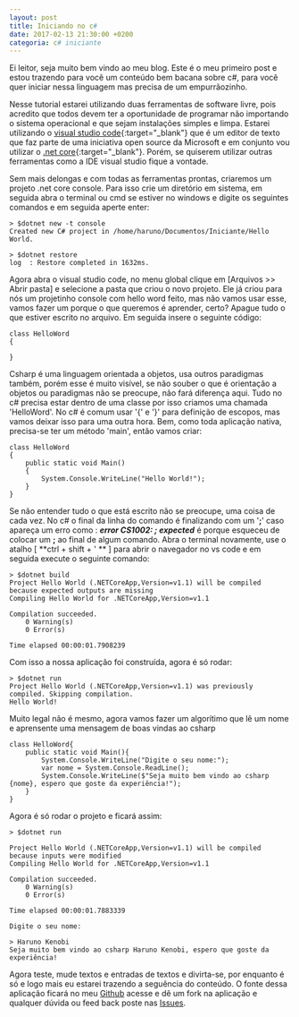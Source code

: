 ```yaml
---
layout: post
title: Iniciando no c#
date: 2017-02-13 21:30:00 +0200
categoria: c# iniciante
---
```

Ei leitor, seja muito bem vindo ao meu blog. Este é o meu primeiro post e estou trazendo para você um conteúdo bem bacana sobre c#, para você quer iniciar nessa linguagem mas precisa de um empurrãozinho.

Nesse tutorial estarei utilizando duas ferramentas de software livre, pois acredito que todos devem ter a oportunidade de programar não importando o sistema operacional e que sejam instalações simples e limpa. Estarei utilizando o [visual studio code](https://code.visualstudio.com/){:target="_blank"} que é um editor de texto que faz parte de uma iniciativa open source da Microsoft e em conjunto vou utilizar o [.net core](https://www.microsoft.com/net/core){:target="_blank"}. Porém, se quiserem utilizar outras ferramentas como a IDE visual studio fique a vontade.

Sem mais delongas e com todas as ferramentas prontas, criaremos um projeto .net core console. Para isso crie um diretório em sistema, em seguida abra o terminal ou cmd se estiver no windows e digite os seguintes comandos e em seguida aperte enter:

~~~
> $dotnet new -t console
Created new C# project in /home/haruno/Documentos/Iniciante/Hello World.

> $dotnet restore
log  : Restore completed in 1632ms.
~~~

Agora abra o visual studio code, no menu global clique em [Arquivos >> Abrir pasta] e selecione a pasta que criou o novo projeto. Ele já criou para nós um projetinho console com hello word feito, mas não vamos usar esse, vamos fazer um porque o que queremos é aprender, certo? Apague tudo o que estiver escrito no arquivo. Em seguida insere o seguinte código:
~~~
class HelloWord
{

}
~~~
Csharp é uma linguagem orientada a objetos, usa outros paradigmas também, porém esse é muito visível, se não souber o que é orientação a objetos ou paradigmas não se preocupe, não fará diferença aqui. Tudo no c# precisa estar dentro de uma classe por isso criamos uma chamada 'HelloWord'. No c# é comum usar '{' e '}' para definição de escopos, mas vamos deixar isso para uma outra hora. Bem, como toda aplicação nativa, precisa-se ter um método 'main', então vamos criar:
~~~
class HelloWord
{
    public static void Main()
    {
        System.Console.WriteLine("Hello World!");
    }
}
~~~
Se não entender tudo o que está escrito não se preocupe, uma coisa de cada vez. No c# o final da linha do comando é finalizando com um '**;**' caso apareça um erro como : ***error CS1002: ; expected*** é porque esqueceu de colocar um **;** ao final de algum comando.
Abra o terminal novamente, use o atalho [ **ctrl + shift + ' ** ] para abrir o navegador no vs code e em seguida execute o seguinte comando:
~~~
> $dotnet build
Project Hello World (.NETCoreApp,Version=v1.1) will be compiled because expected outputs are missing
Compiling Hello World for .NETCoreApp,Version=v1.1

Compilation succeeded.
    0 Warning(s)
    0 Error(s)

Time elapsed 00:00:01.7908239
~~~
Com isso a nossa aplicação foi construída, agora é só rodar:
~~~
> $dotnet run
Project Hello World (.NETCoreApp,Version=v1.1) was previously compiled. Skipping compilation.
Hello World!
~~~
Muito legal não é mesmo, agora vamos fazer um algorítimo que lê um nome e aprensente uma mensagem de boas vindas ao csharp
~~~
class HelloWord{
    public static void Main(){
        System.Console.WriteLine("Digite o seu nome:");
        var nome = System.Console.ReadLine();
        System.Console.WriteLine($"Seja muito bem vindo ao csharp {nome}, espero que goste da experiência!");
    }
}
~~~

Agora é só rodar o projeto e ficará assim:
~~~
> $dotnet run

Project Hello World (.NETCoreApp,Version=v1.1) will be compiled because inputs were modified
Compiling Hello World for .NETCoreApp,Version=v1.1

Compilation succeeded.
    0 Warning(s)
    0 Error(s)

Time elapsed 00:00:01.7883339

Digite o seu nome:

> Haruno Kenobi
Seja muito bem vindo ao csharp Haruno Kenobi, espero que goste da experiência!
~~~
Agora teste, mude textos e entradas de textos e divirta-se, por enquanto é só e logo mais eu estarei trazendo a seguência do conteúdo.
O fonte dessa aplicação ficará no meu [Github](https://github.com/HarunoKenobi/csharp_beginning/tree/master/Hello%20World) acesse e dê um fork na aplicação e qualquer dúvida ou feed back poste nas [Issues](https://github.com/HarunoKenobi/csharp_beginning/issues).